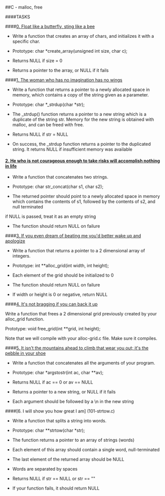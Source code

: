 ##C - malloc, free
				
####TASKS
		
####[0. Float like a butterfly, sting like a bee](0-create_array.c)
		

		
- Write a function that creates an array of chars, and initializes it with a specific char.
		

		
- Prototype: char *create_array(unsigned int size, char c);
		
- Returns NULL if size = 0
		
- Returns a pointer to the array, or NULL if it fails
		

		
####[1. The woman who has no imagination has no wings](1-strdup.c)
		

		
- Write a function that returns a pointer to a newly allocated space in memory, which contains a copy of the string given as a parameter.
		

		
- Prototype: char *_strdup(char *str);
		
- The _strdup() function returns a pointer to a new string which is a duplicate of the string str. Memory for the new string is obtained with malloc, and can be freed with free.
		
- Returns NULL if str = NULL
		
- On success, the _strdup function returns a pointer to the duplicated string. It returns NULL if insufficient memory was available
		

		
#### [2. He who is not courageous enough to take risks will accomplish nothing in life](2-str_concat.c)
		

		
- Write a function that concatenates two strings.
		

		
- Prototype: char str_concat(char s1, char s2);
		
- The returned pointer should point to a newly allocated space in memory which contains the contents of s1, followed by the contents of s2, and null terminated
		
if NULL is passed, treat it as an empty string
		
- The function should return NULL on failure
		

		
####[3. If you even dream of beating me you'd better wake up and apologize](3-alloc_grid.c)
		

		
- Write a function that returns a pointer to a 2 dimensional array of integers.
		

		
- Prototype: int **alloc_grid(int width, int height);
		
- Each element of the grid should be initialized to 0
		
- The function should return NULL on failure
		
- If width or height is 0 or negative, return NULL
		

		
####[4. It's not bragging if you can back it up](4-free_grid.c)
		

		
Write a function that frees a 2 dimensional grid previously created by your alloc_grid function.
		

		
Prototype: void free_grid(int **grid, int height);
		
Note that we will compile with your alloc-grid.c file. Make sure it compiles.
		

		
####[5. It isn't the mountains ahead to climb that wear you out; it's the pebble in your shoe](100-argstostr.c)
		

		
- Write a function that concatenates all the arguments of your program.
		

		
- Prototype: char *argstostr(int ac, char **av);
		
- Returns NULL if ac == 0 or av == NULL
		
- Returns a pointer to a new string, or NULL if it fails
		
- Each argument should be followed by a \n in the new string  
		

		
####[6. I will show you how great I am] (101-strtow.c)
		

		
- Write a function that splits a string into words.
		

		
- Prototype: char **strtow(char *str);
		
- The function returns a pointer to an array of strings (words)
		
- Each element of this array should contain a single word, null-terminated
		
- The last element of the returned array should be NULL
		
- Words are separated by spaces
		
- Returns NULL if str == NULL or str == ""
		
- If your function fails, it should return NULL

